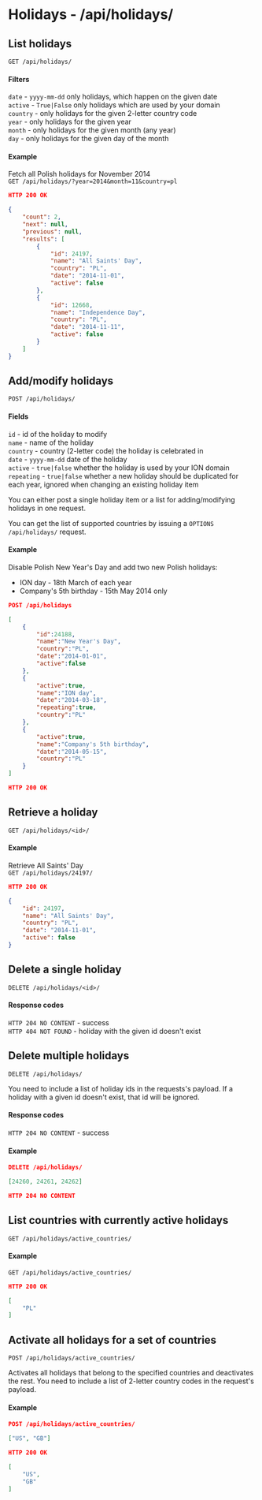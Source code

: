 Holidays - /api/holidays/
==============

## List holidays

`GET /api/holidays/`  

#### Filters
`date` - `yyyy-mm-dd` only holidays, which happen on the given date  
`active` - `True|False` only holidays which are used by your domain  
`country` - only holidays for the given 2-letter country code  
`year` - only holidays for the given year  
`month` - only holidays for the given month (any year)  
`day` - only holidays for the given day of the month  

#### Example

Fetch all Polish holidays for November 2014  
`GET /api/holidays/?year=2014&month=11&country=pl`
```json
HTTP 200 OK

{
    "count": 2, 
    "next": null, 
    "previous": null, 
    "results": [
        {
            "id": 24197, 
            "name": "All Saints' Day", 
            "country": "PL", 
            "date": "2014-11-01", 
            "active": false
        }, 
        {
            "id": 12668, 
            "name": "Independence Day", 
            "country": "PL", 
            "date": "2014-11-11", 
            "active": false
        }
    ]
}
```

## Add/modify holidays

`POST /api/holidays/`

#### Fields
`id` - id of the holiday to modify  
`name` - name of the holiday  
`country` - country (2-letter code) the holiday is celebrated in  
`date` - `yyyy-mm-dd` date of the holiday  
`active` - `true|false` whether the holiday is used by your ION domain  
`repeating` - `true|false` whether a new holiday should be duplicated for each year, ignored when changing an existing holiday item  

You can either post a single holiday item or a list for adding/modifying holidays in one request.

You can get the list of supported countries by issuing a `OPTIONS /api/holidays/` request.

#### Example

Disable Polish New Year's Day and add two new Polish holidays:
- ION day - 18th March of each year
- Company's 5th birthday - 15th May 2014 only

```json 
POST /api/holidays

[
    {
        "id":24188,
        "name":"New Year's Day",
        "country":"PL",
        "date":"2014-01-01",
        "active":false
    },
    {
        "active":true,
        "name":"ION day",
        "date":"2014-03-18",
        "repeating":true,
        "country":"PL"
    },
    {
        "active":true,
        "name":"Company's 5th birthday",
        "date":"2014-05-15",
        "country":"PL"
    }
]
```

```json
HTTP 200 OK
```

## Retrieve a holiday

`GET /api/holidays/<id>/` 

#### Example
Retrieve All Saints' Day  
`GET /api/holidays/24197/`
```json
HTTP 200 OK

{
    "id": 24197, 
    "name": "All Saints' Day", 
    "country": "PL", 
    "date": "2014-11-01", 
    "active": false
}
```

## Delete a single holiday

`DELETE /api/holidays/<id>/`

#### Response codes
`HTTP 204 NO CONTENT` - success  
`HTTP 404 NOT FOUND` - holiday with the given id doesn't exist  

## Delete multiple holidays

`DELETE /api/holidays/`

You need to include a list of holiday ids in the requests's payload.
If a holiday with a given id doesn't exist, that id will be ignored.

#### Response codes
`HTTP 204 NO CONTENT` - success

#### Example

```json
DELETE /api/holidays/

[24260, 24261, 24262]
```

```json
HTTP 204 NO CONTENT
```

## List countries with currently active holidays

`GET /api/holidays/active_countries/`

#### Example

`GET /api/holidays/active_countries/`

```json
HTTP 200 OK

[
    "PL"
]
```

## Activate all holidays for a set of countries

`POST /api/holidays/active_countries/`

Activates all holidays that belong to the specified countries and deactivates
the rest. You need to include a list of 2-letter country codes in the request's payload.

#### Example

```json
POST /api/holidays/active_countries/

["US", "GB"]
```

```json
HTTP 200 OK

[
    "US", 
    "GB"
]
```
